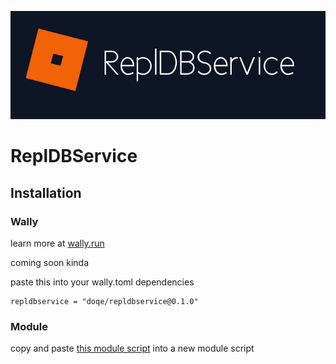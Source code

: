 ![just the icon banner](rdbs.png)
# ReplDBService

## Installation
### Wally
learn more at [wally.run](https://wally.run)

coming soon kinda

paste this into your wally.toml dependencies

```
repldbservice = "doqe/repldbservice@0.1.0"
```

### Module
copy and paste [this module script](src/init.lua) into a new module script
